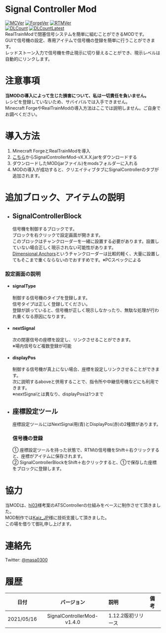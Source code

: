 # Signal Controller Mod

[![MCVer](https://img.shields.io/badge/Minecraft-1.12.2-brightgreen)](https://www.minecraft.net/)
[![ForgeVer](https://img.shields.io/badge/Forge-14.23.5.2855-important)](https://files.minecraftforge.net/maven/net/minecraftforge/forge/index_1.12.2.html)
[![RTMVer](https://img.shields.io/badge/RealTrainMod-2.4.21--40-informational)](https://www.curseforge.com/minecraft/mc-mods/realtrainmod/files/3061973)  
[![DLCount](https://img.shields.io/github/downloads/masa300/SignalControllerMod/total)](https://github.com/masa300/SignalControllerMod/releases)
[![DLCountLatest](https://img.shields.io/github/downloads/masa300/SignalControllerMod/latest/total)](https://github.com/masa300/SignalControllerMod/releases/latest)  
RealTrainModで閉塞信号システムを簡単に組むことができるMODです。  
GUIで信号機の設定、専用アイテムで信号機の登録を簡単に行うことができます。  
レッドストーン入力で信号機を停止現示に切り替えることができ、現示レベルは自動的にリンクします。

# 注意事項

**当MODの導入によって生じた損害について、私は一切責任を負いません。**  
レシピを登録していないため、サバイバルでは入手できません。  
Minecraft ForgeやRealTrainModの導入方法はここでは説明しません。ご自身でお調べください。

# 導入方法

1. Minecraft ForgeとRealTrainModを導入
1. [こちら](https://github.com/masa300/SignalControllerMod/releases/latest)からSignalControllerMod-vX.X.X.jarをダウンロードする
1. ダウンロードしたMOD(jarファイル)をmodsフォルダーに入れる
1. MODの導入が成功すると、クリエイティブタブにSignalControllerのタブが追加されます。

# 追加ブロック、アイテムの説明

- ## SignalControllerBlock
  信号機を制御するブロックです。  
  ブロックを右クリックで設定画面が開きます。  
  このブロックはチャンクローダーを一緒に設置する必要があります。設置していない場合正しく現示されない可能性があります。  
  [Dimensional Anchors](http://immibis.com/mcmoddl/)というチャンクローダーは比較的軽く、大量に設置してもそこまで重くならないのでおすすめです。※PCスペックによる

### 設定画面の説明

- #### signalType
  制御する信号機のタイプを登録します。  
  信号タイプは正しく登録してください。  
  登録が誤っていると、信号機が正しく現示しなかったり、無駄な処理が行われ重くなる原因になります。

- #### nextSignal
  次の閉塞信号の座標を設定し、リンクさせることができます。  
  ※場内信号など複数登録が可能

- #### displayPos
  制御する信号機が真上にない場合、座標を設定しリンクさせることができます。  
  次に説明するaboveと併用することで、指令所や中継信号機などにも利用できます。  
  ※nextSignalとは異なり、displayPosは1つまで

- ## 座標設定ツール
  座標設定ツールにはNextSignal用(青)とDisplayPos(赤)の2種類があります。

  ### 信号機の登録
  ① 座標設定ツールを持った状態で、RTMの信号機をShift＋右クリックすると、座標がアイテムに保存されます。  
  ② SignalControllerBlockをShift＋右クリックすると、①で保存した座標をブロックに登録します。

# 協力

当MODは、[hi03](https://twitter.com/hi03_s)様考案のATSControllerの仕組みをベースに制作させて頂きました。  
MOD制作では[Kaiz_JP](https://twitter.com/Kaiz_JP)様に技術支援して頂きました。  
この場を借りて御礼申し上げます。

# 連絡先

Twitter: [@masa0300](https://twitter.com/masa0300)

# 履歴

|日付|バージョン|説明|備考|
|:---:|:---:|:---|:---|
| 2021/05/16 | SignalControllerMod-v1.4.0 | 1.12.2版初リリース |  |
